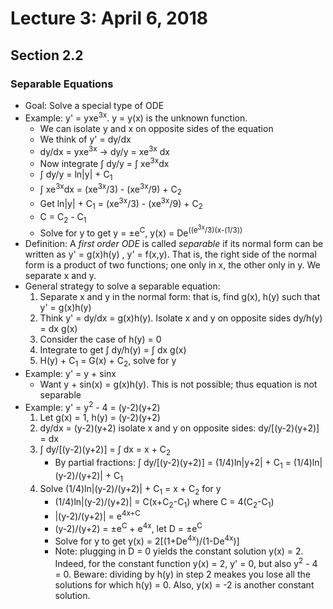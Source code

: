 # Lecture 3: April 6, 2018
## Section 2.2
### Separable Equations
* Goal: Solve a special type of ODE
* Example: y' = yxe<sup>3x</sup>. y = y(x) is the unknown function. 
  * We can isolate y and x on opposite sides of the equation
  * We think of y' = dy/dx
  * dy/dx = yxe<sup>3x</sup> → dy/y = xe<sup>3x</sup> dx
  * Now integrate ∫ dy/y = ∫ xe<sup>3x</sup>dx
  * ∫ dy/y = ln|y| + C<sub>1</sub>
  * ∫ xe<sup>3x</sup>dx = (xe<sup>3x</sup>/3) - (xe<sup>3x</sup>/9) + C<sub>2</sub>
  * Get ln|y| + C<sub>1</sub> = (xe<sup>3x</sup>/3) - (xe<sup>3x</sup>/9) + C<sub>2</sub>
  * C = C<sub>2</sub> - C<sub>1</sub>
  * Solve for y to get y = ±e<sup>C</sup>, y(x) = De<sup>((e<sup>3x</sup>/3)(x-(1/3))
* Definition: A *first order ODE* is called *separable* if its normal form can be written as y' = g(x)h(y) , y' = f(x,y). That is, the right side of the normal form is a product of two functions; one only in x, the other only in y. We separate x and y.
* General strategy to solve a separable equation: 
  1. Separate x and y in the normal form: that is, find g(x), h(y) such that y' = g(x)h(y)
  2. Think y' = dy/dx = g(x)h(y). Isolate x and y on opposite sides dy/h(y) = dx g(x)
  3. Consider the case of h(y) = 0
  4. Integrate to get ∫ dy/h(y) = ∫ dx g(x)
  5. H(y) + C<sub>1</sub> = G(x) + C<sub>2</sub>, solve for y
* Example: y' = y + sinx
  * Want y + sin(x) = g(x)h(y). This is not possible; thus equation is not separable
 * Example: y' = y<sup>2</sup> - 4 = (y-2)(y+2)
   1. Let g(x) = 1, h(y) = (y-2)(y+2)
   2. dy/dx = (y-2)(y+2) isolate x and y on opposite sides: dy/[(y-2)(y+2)] = dx
   3. ∫ dy/[(y-2)(y+2)] = ∫ dx = x + C<sub>2</sub>
      * By partial fractions: ∫ dy/[(y-2)(y+2)] = (1/4)ln|y+2| + C<sub>1</sub> = (1/4)ln|(y-2)/(y+2)| + C<sub>1</sub>
   4. Solve (1/4)ln|(y-2)/(y+2)| + C<sub>1</sub> = x + C<sub>2</sub> for y
      * (1/4)ln|(y-2)/(y+2)| = C(x+C<sub>2</sub>-C<sub>1</sub>) where C = 4(C<sub>2</sub>-C<sub>1</sub>)
       * |(y-2)/(y+2)| = e<sup>4x+C</sup>
       * (y-2)/(y+2) = ±e<sup>C</sup> + e<sup>4x</sup>, let D = ±e<sup>C</sup> 
       * Solve for y to get y(x) = 2[(1+De<sup>4x</sup>)/(1-De<sup>4x</sup>)]
       * Note: plugging in D = 0 yields the constant solution y(x) = 2. Indeed, for the constant function y(x) = 2, y' = 0, but also y<sup>2</sup> - 4 = 0. Beware: dividing by h(y) in step 2 meakes you lose all the solutions for which h(y) = 0. Also, y(x) = -2 is another constant solution. 
